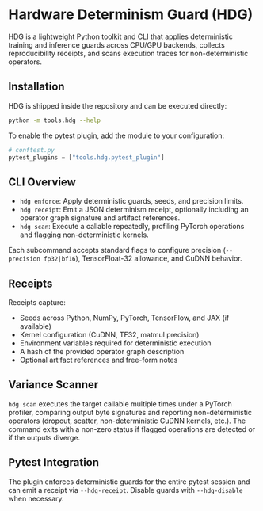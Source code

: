 # Hardware Determinism Guard (HDG)

HDG is a lightweight Python toolkit and CLI that applies deterministic
training and inference guards across CPU/GPU backends, collects
reproducibility receipts, and scans execution traces for
non-deterministic operators.

## Installation

HDG is shipped inside the repository and can be executed directly:

```bash
python -m tools.hdg --help
```

To enable the pytest plugin, add the module to your configuration:

```python
# conftest.py
pytest_plugins = ["tools.hdg.pytest_plugin"]
```

## CLI Overview

- `hdg enforce`: Apply deterministic guards, seeds, and precision limits.
- `hdg receipt`: Emit a JSON determinism receipt, optionally including an
  operator graph signature and artifact references.
- `hdg scan`: Execute a callable repeatedly, profiling PyTorch
  operations and flagging non-deterministic kernels.

Each subcommand accepts standard flags to configure precision
(`--precision fp32|bf16`), TensorFloat-32 allowance, and CuDNN behavior.

## Receipts

Receipts capture:

- Seeds across Python, NumPy, PyTorch, TensorFlow, and JAX (if available)
- Kernel configuration (CuDNN, TF32, matmul precision)
- Environment variables required for deterministic execution
- A hash of the provided operator graph description
- Optional artifact references and free-form notes

## Variance Scanner

`hdg scan` executes the target callable multiple times under a PyTorch
profiler, comparing output byte signatures and reporting non-deterministic
operators (dropout, scatter, non-deterministic CuDNN kernels, etc.).  The
command exits with a non-zero status if flagged operations are detected
or if the outputs diverge.

## Pytest Integration

The plugin enforces deterministic guards for the entire pytest session
and can emit a receipt via `--hdg-receipt`.  Disable guards with
`--hdg-disable` when necessary.
